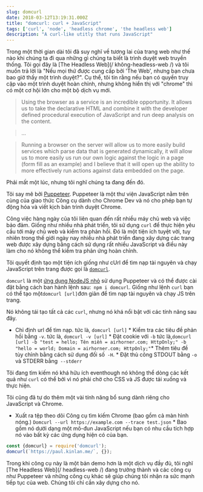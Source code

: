 ```yaml
---
slug: domcurl
date: 2018-03-12T13:19:31.000Z
title: "domcurl: curl + JavaScript"
tags: ['curl', 'node', 'headless chrome', 'the headless web']
description: "A curl-like utitly that runs JavaScript"
---
```



Trong một thời gian dài tôi đã suy nghĩ về tương lai của trang web như thế nào khi chúng ta đi qua những gì chúng ta biết là trình duyệt web truyền thống. Tôi gọi đây là [The Headless Web](/ không-headless-web /) và tôi muốn trả lời là "Nếu mọi thứ được cung cấp bởi 'The Web', nhưng bạn chưa bao giờ thấy một trình duyệt?". Cụ thể, tôi tin rằng nếu bạn có quyền truy cập vào một trình duyệt hoàn chỉnh, nhưng không hiển thị với "chrome" thì có một cơ hội lớn cho một bộ dịch vụ mới.

> Using the browser as a service is an incredible opportunity. It allows us to
> take the declarative HTML and combine it with the developer defined procedural
> execution of JavaScript and run deep analysis on the content.


> ...


> Running a browser on the server will allow us to more easily build services
> which parse data that is generated dynamically, it will allow us to more
> easily us run our own logic against the logic in a page (form fill as an
> example) and I believe that it will open up the ability to more effectively
> run actions against data embedded on the page.


Phải mất một lúc, nhưng tôi nghĩ chúng ta đang đến đó.

Tôi say mê bởi [Puppeteer](https://developers.google.com/web/tools/puppeteer/). Puppeteer là một thư viện JavaScript nằm trên cùng của giao thức Công cụ dành cho Chrome Dev và nó cho phép bạn tự động hóa và viết kịch bản trình duyệt Chrome.

Công việc hàng ngày của tôi liên quan đến rất nhiều máy chủ web và việc bảo đảm. Giống như nhiều nhà phát triển, tôi sử dụng `curl` để thực hiện yêu cầu tới máy chủ web và kiểm tra phản hồi. Đó là một tiện ích tuyệt vời, tuy nhiên trong thế giới ngày nay nhiều nhà phát triển đang xây dựng các trang web được xây dựng bằng cách sử dụng rất nhiều JavaScript và điều này làm cho nó không thể kiểm tra phản ứng hoàn chỉnh.

Tôi quyết định tạo một tiện ích giống như cUrl để tìm nạp tài nguyên và chạy JavaScript trên trang được gọi là [`domcurl`](https://www.npmjs.com/package/domcurl).

`domcurl` là một [ứng dụng NodeJS nhỏ](https://github.com/PaulKinlan/domcurl) sử dụng Puppeteer và có thể được cài đặt bằng cách ban hành lệnh sau:` npm i domcurl`. Giống như lệnh `curl` bạn có thể tạo một` domcurl [url] `đơn giản để tìm nạp tài nguyên và chạy JS trên trang.

Nó không tái tạo tất cả các `curl`, nhưng nó khá nổi bật với các tính năng sau đây.

* Chỉ định url để tìm nạp. tức là, `domcurl [url]` * Kiểm tra các tiêu đề phản hồi bằng `-v`. tức là, `domcurl -v [url]` * Đặt cookie với `-b` tức là,` domcurl [url] -b "test = hello; Tên miền = airhorner.com; HttpOnly;" -b "hello = world; Domain = airhorner.com; HttpOnly;" `* Thêm tiêu đề tùy chỉnh bằng cách sử dụng đối số` -H`. * Đặt thủ công STDOUT bằng `-o` và STDERR bằng` --stderr`

Tôi đang tìm kiếm nó khá hữu ích eventhough nó không thể dòng các kết quả như `curl` có thể bởi vì nó phải chờ cho CSS và JS được tải xuống và thực hiện.

Tôi cũng đã tự do thêm một vài tính năng bổ sung dành riêng cho JavaScript và Chrome.

* Xuất ra tệp theo dõi Công cụ tìm kiếm Chrome (bao gồm cả màn hình nóng.) `Domcurl --url https://example.com --trace test.json` * Bao gồm nó dưới dạng một mô-đun JavaScript nếu bạn có nhu cầu tích hợp nó vào bất kỳ các ứng dụng hiện có của bạn.


```javascript
const {domcurl} = require('domcurl');
domcurl(`https://paul.kinlan.me/`, {});
```


Trong khi công cụ này là một bản demo hơn là một dịch vụ đầy đủ, tôi nghĩ [The Headless Web](/ headless-web /) đang trưởng thành và các công cụ như Puppeteer và những công cụ khác sẽ giúp chúng tôi nhận ra sức mạnh tiếp tục của web. Chúng tôi chỉ cần xây dựng cho nó.
